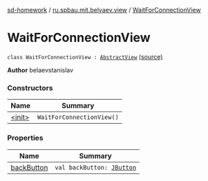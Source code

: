 [sd-homework](../../index.md) / [ru.spbau.mit.belyaev.view](../index.md) / [WaitForConnectionView](.)

# WaitForConnectionView

`class WaitForConnectionView : `[`AbstractView`](../-abstract-view/index.md) [(source)](https://github.com/StasBel/sd-homework/blob/gRPC/src/main/kotlin/ru/spbau/mit/belyaev/view/WaitForConnectionView.kt#L11)

**Author**
belaevstanislav

### Constructors

| Name | Summary |
|---|---|
| [&lt;init&gt;](-init-.md) | `WaitForConnectionView()` |

### Properties

| Name | Summary |
|---|---|
| [backButton](back-button.md) | `val backButton: `[`JButton`](http://docs.oracle.com/javase/6/docs/api/javax/swing/JButton.html) |
